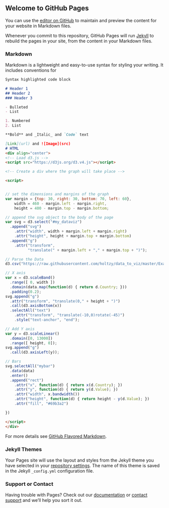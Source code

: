 ## Welcome to GitHub Pages

You can use the [editor on GitHub](https://github.com/Visukintut/visualisointi_2021/edit/main/docs/index.md) to maintain and preview the content for your website in Markdown files.

Whenever you commit to this repository, GitHub Pages will run [Jekyll](https://jekyllrb.com/) to rebuild the pages in your site, from the content in your Markdown files.

### Markdown

Markdown is a lightweight and easy-to-use syntax for styling your writing. It includes conventions for

```markdown
Syntax highlighted code block

# Header 1
## Header 2
### Header 3

- Bulleted
- List

1. Numbered
2. List

**Bold** and _Italic_ and `Code` text

[Link](url) and ![Image](src)
# HTML
<div align="center">
<!-- Load d3.js -->
<script src="https://d3js.org/d3.v4.js"></script>

<!-- Create a div where the graph will take place -->

<script>


// set the dimensions and margins of the graph
var margin = {top: 30, right: 30, bottom: 70, left: 60},
    width = 460 - margin.left - margin.right,
    height = 400 - margin.top - margin.bottom;

// append the svg object to the body of the page
var svg = d3.select("#my_dataviz")
  .append("svg")
    .attr("width", width + margin.left + margin.right)
    .attr("height", height + margin.top + margin.bottom)
  .append("g")
    .attr("transform",
          "translate(" + margin.left + "," + margin.top + ")");

// Parse the Data
d3.csv("https://raw.githubusercontent.com/holtzy/data_to_viz/master/Example_dataset/7_OneCatOneNum_header.csv", function(data) {

// X axis
var x = d3.scaleBand()
  .range([ 0, width ])
  .domain(data.map(function(d) { return d.Country; }))
  .padding(0.2);
svg.append("g")
  .attr("transform", "translate(0," + height + ")")
  .call(d3.axisBottom(x))
  .selectAll("text")
    .attr("transform", "translate(-10,0)rotate(-45)")
    .style("text-anchor", "end");

// Add Y axis
var y = d3.scaleLinear()
  .domain([0, 13000])
  .range([ height, 0]);
svg.append("g")
  .call(d3.axisLeft(y));

// Bars
svg.selectAll("mybar")
  .data(data)
  .enter()
  .append("rect")
    .attr("x", function(d) { return x(d.Country); })
    .attr("y", function(d) { return y(d.Value); })
    .attr("width", x.bandwidth())
    .attr("height", function(d) { return height - y(d.Value); })
    .attr("fill", "#69b3a2")

})

</script>
</div>
```

For more details see [GitHub Flavored Markdown](https://guides.github.com/features/mastering-markdown/).

### Jekyll Themes

Your Pages site will use the layout and styles from the Jekyll theme you have selected in your [repository settings](https://github.com/Visukintut/visualisointi_2021/settings/pages). The name of this theme is saved in the Jekyll `_config.yml` configuration file.

### Support or Contact

Having trouble with Pages? Check out our [documentation](https://docs.github.com/categories/github-pages-basics/) or [contact support](https://support.github.com/contact) and we’ll help you sort it out.

